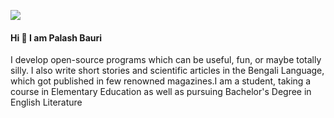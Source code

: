![](/images/palash.webp)
#### Hi :wave: I am Palash Bauri

I develop open-source programs which can be useful, fun, or maybe totally silly. I also write short stories and scientific articles in the Bengali Language, which got published in few renowned magazines.I am a student, taking a course in Elementary Education as well as pursuing Bachelor's Degree in English Literature
</div>
